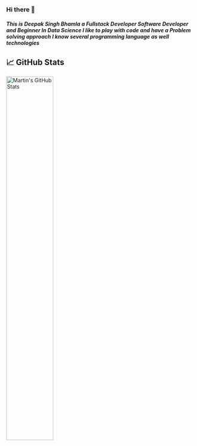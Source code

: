 ### Hi there 👋
##### This is Deepak Singh Bhamla a Fullstack Developer Software Developer and Beginner In Data Science I like to play with code and have a Problem solving approach I know several programming language as well technologies


## &#x1f4c8; GitHub Stats

<a href="https://github.com/deepakbhamla/deepakbhamla">
  <img align="center" width="50%" src="https://github-readme-stats.vercel.app/api?username=deepakbhamla&show_icons=true&line_height=27&count_private=true&title_color=757575&text_color=c9cacc&icon_color=757575&bg_color=ffffff" alt="Martin's GitHub Stats" />
</a>


